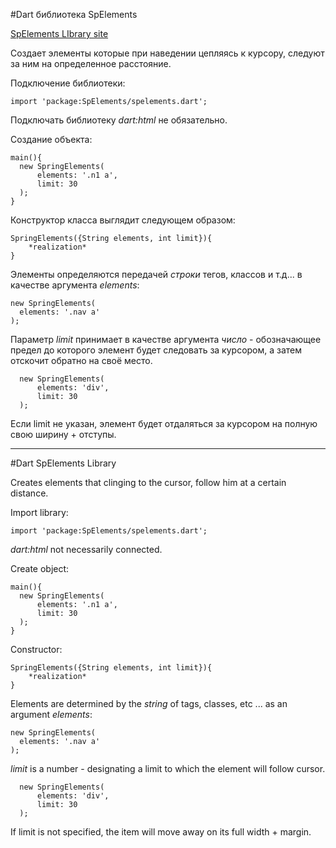 #Dart библиотека SpElements

[SpElements LIbrary site](http://rasarts.github.io/SpElements/)

Создает элементы которые при наведении цепляясь к курсору, следуют за ним на определенное расстояние.

Подключение библиотеки:

```
import 'package:SpElements/spelements.dart';
```
Подключать библиотеку *dart:html* не обязательно.


Создание объекта:

```
main(){
  new SpringElements(
      elements: '.n1 a',
      limit: 30
  );
}
```

Конструктор класса выглядит следующем образом:

```
SpringElements({String elements, int limit}){
    *realization*
}
```

Элементы определяются передачей *строки* тегов, классов и т.д... в качестве аргумента *elements*:

```
new SpringElements(
  elements: '.nav a'
);
```

Параметр *limit* принимает в качестве аргумента *число* - обозначающее предел до которого элемент будет следовать за курсором, а затем отскочит обратно на своё место.

```
  new SpringElements(
      elements: 'div',
      limit: 30
  );
```

Если limit не указан, элемент будет отдаляться за курсором на полную свою ширину + отступы.


---

#Dart SpElements Library

Creates elements that clinging to the cursor, follow him at a certain distance.

Import library:

```
import 'package:SpElements/spelements.dart';
```

*dart:html* not necessarily connected.


Create object:

```
main(){
  new SpringElements(
      elements: '.n1 a',
      limit: 30
  );
}
```

Constructor:

```
SpringElements({String elements, int limit}){
    *realization*
}
```

Elements are determined by the *string* of tags, classes, etc ... as an argument *elements*:

```
new SpringElements(
  elements: '.nav a'
);
```

*limit* is a number - designating a limit to which the element will follow cursor.

```
  new SpringElements(
      elements: 'div',
      limit: 30
  );
```

If limit is not specified, the item will move away on its full width + margin.
